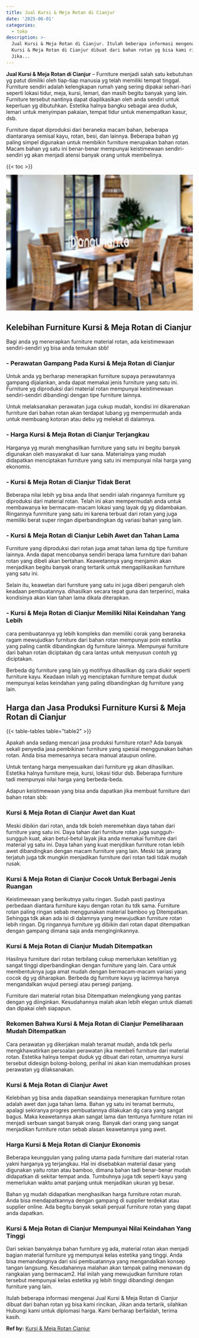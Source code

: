 ```yaml
---
title: Jual Kursi & Meja Rotan di Cianjur
date: '2025-06-01'
categories:
  - toko
description: >-
  Jual Kursi & Meja Rotan di Cianjur. Itulah beberapa informasi mengenai Jual
  Kursi & Meja Rotan di Cianjur dibuat dari bahan rotan yg bisa kami rincikan,
  Jika...
---
```


**Jual Kursi & Meja Rotan di Cianjur** – Furniture menjadi salah satu kebutuhan yg patut dimiliki oleh tiap-tiap manusia yg telah memiliki tempat tinggal. Furniture sendiri adalah kelengkapan rumah yang sering dipakai sehari-hari seperti lokasi tidur, meja, kursi, lemari, dan masih begitu banyak yang lain. Furniture tersebut nantinya dapat diaplikasikan oleh anda sendiri untuk keperluan yg dibutuhkan. Estetika halnya bangku sebagai area duduk, lemari untuk menyimpan pakaian, tempat tidur untuk menempatkan kasur, dsb.

Furniture dapat diproduksi dari beraneka macam bahan, beberapa diantaranya semisal kayu, rotan, besi, dan lainnya. Beberapa bahan yg paling simpel digunakan untuk membikin furniture merupakan bahan rotan. Macam bahan yg satu ini benar-benar mempunyai keistimewaan sendiri-sendiri yg akan menjadi atensi banyak orang untuk membelinya.

{{< toc >}}

![Jual Kursi & Meja Rotan di Cianjur](/images/kursi-meja-rotan-murah21.png)

## Kelebihan Furniture Kursi & Meja Rotan di Cianjur

Bagi anda yg menerapkan furniture material rotan, ada keistimewaan sendiri-sendiri yg bisa anda temukan sbb!

### \- Perawatan Gampang Pada Kursi & Meja Rotan di Cianjur

Untuk anda yg berharap menerapkan furniture supaya perawatannya gampang dijalankan, anda dapat memakai jenis furniture yang satu ini. Furniture yg diproduksi dari material rotan mempunyai keistimewaan sendiri-sendiri dibandingi dengan tipe furniture lainnya.

Untuk melaksanakan perawatan juga cukup mudah, kondisi ini dikarenakan furniture dari bahan rotan akan terdapat lubang yg mempermudah anda untuk membuang kotoran atau debu yg melekat di dalamnya.

### \- Harga Kursi & Meja Rotan di Cianjur Terjangkau

Harganya yg murah menghasilkan furniture yang satu ini begitu banyak digunakan oleh masyarakat di luar sana. Materialnya yang mudah didapatkan menciptakan furniture yang satu ini mempunyai nilai harga yang ekonomis.

### \- Kursi & Meja Rotan di Cianjur Tidak Berat

Beberapa nilai lebih yg bisa anda lihat sendiri ialah ringannya furniture yg diproduksi dari material rotan. Telah ini akan mempermudah anda untuk membawanya ke bermacam-macam lokasi yang layak dg yg didambakan. Ringannya funrniture yang satu ini karena terbuat dari rotan yang juga memiliki berat super ringan diperbandingkan dg variasi bahan yang lain.

### \- Kursi & Meja Rotan di Cianjur Lebih Awet dan Tahan Lama

Furniture yang diproduksi dari rotan juga amat tahan lama dg tipe furniture lainnya. Anda dapat mencobanya sendiri berapa lama furniture dari bahan rotan yang dibeli akan bertahan. Keawetannya yang menjamin akan menjadikan begitu banyak orang tertarik untuk mengaplikasikan furniture yang satu ini.

Selain itu, keawetan dari furniture yang satu ini juga diberi pengaruh oleh keadaan pembuatannya. dihasilkan secara tepat guna dan terperinci, maka kondisinya akan kian tahan lama dikala diterapkan.

### \- Kursi & Meja Rotan di Cianjur Memiliki Nilai Keindahan Yang Lebih

cara pembuatannya yg lebih kompleks dan memiliki corak yang beraneka ragam mewujudkan furniture dari bahan rotan mempunyai poin estetika yang paling cantik dibandingkan dg furniture lainnya. Mempunyai furniture dari bahan rotan diciptakan dg cara lantas untuk menyusun contoh yg diciptakan.

Berbeda dg furniture yang lain yg motifnya dihasilkan dg cara diukir seperti furniture kayu. Keadaan inilah yg menciptakan furniture tempat duduk mempunyai kelas keindahan yang paling dibandingkan dg furniture yang lain.

## Harga dan Jasa Produksi Furniture Kursi & Meja Rotan di Cianjur

{{< table-tables table="table2" >}}

Apakah anda sedang mencari jasa produksi furniture rotan? Ada banyak sekali penyedia jasa pembikinan furniture yang spesial menggunakan bahan rotan. Anda bisa memesannya secara manual ataupun online.

Untuk tentang harga menyesuaikan dari furniture yg akan dihasilkan. Estetika halnya furniture meja, kursi, lokasi tidur dsb. Beberapa furniture tadi mempunyai nilai harga yang berbeda-beda.

Adapun keistimewaan yang bisa anda dapatkan jika membuat furniture dari bahan rotan sbb:

### Kursi & Meja Rotan di Cianjur Awet dan Kuat

Meski dibikin dari rotan, anda tdk boleh meremehkan daya tahan dari furniture yang satu ini. Daya tahan dari furniture rotan juga sungguh-sungguh kuat, akan betul-betul layak jika anda memakai furniture dari material yg satu ini. Daya tahan yang kuat menjdikan furniture rotan lebih awet dibandingkan dengan macam furniture yang lain. Meski tak jarang terjatuh juga tdk mungkin menjadikan furniture dari rotan tadi tidak mudah rusak.

### Kursi & Meja Rotan di Cianjur Cocok Untuk Berbagai Jenis Ruangan

Keistimewaan yang berikutnya yaitu ringan. Sudah pasti pastinya perbedaan diantara furniture kayu dengan rotan itu tdk sama. Furniture rotan paling ringan sebab menggunakan material bamboo yg Ditempatkan. Sehingga tdk akan ada isi di dalamnya yang mewujudkan furniture rotan lebih ringan. Dg ringannya furniture yg dibikin dari rotan dapat ditempatkan dengan gampang dimana saja anda menginginkannya.

### Kursi & Meja Rotan di Cianjur Mudah Ditempatkan

Hasilnya furniture dari rotan terbilang cukup memerlukan ketelitian yg sangat tinggi diperbandingkan dengan furniture yang lain. Cara untuk membentuknya juga amat mudah dengan bermacam-macam variasi yang cocok dg yg diharapkan. Berbeda dg furniture kayu yg lazimnya hanya mengandalkan wujud persegi atau persegi panjang.

Furniture dari material rotan bisa Ditempatkan melengkung yang pantas dengan yg diinginkan. Kesudahannya malah akan lebih elegan untuk diamati dan dipakai oleh siapapun.

### Rekomen Bahwa Kursi & Meja Rotan di Cianjur Pemeliharaan Mudah Ditempatkan

Cara perawatan yg dikerjakan malah teramat mudah, anda tdk perlu mengkhawatirkan persoalan perawatan jika membeli furniture dari material rotan. Estetika halnya tempat duduk yg dibuat dari rotan, umumnya kursi tersebut didesign bolong-bolong, perihal ini akan kian memudahkan proses perawatan yg dilaksanakan.

### Kursi & Meja Rotan di Cianjur Awet

Kelebihan yg bisa anda dapatkan seandainya menerapkan furniture rotan adalah awet dan juga tahan lama. Bahan yg satu ini teramat bermutu, apalagi sekiranya progres pembuatannya dilakukan dg cara yang sangat bagus. Maka keawetannya akan sangat lama dan tentunya furniture rotan ini menjadi serbuan sangat banyak orang. Banyak dari orang yang sangat menjadikan furniture rotan sebab alasan keawetannya yang awet.

### Harga Kursi & Meja Rotan di Cianjur Ekonomis

Beberapa keunggulan yang paling utama pada furniture dari material rotan yakni harganya yg terjangkau. Hal ini disebabkan material dasar yang digunakan yaitu rotan atau bamboo, dimana bahan tadi benar-benar mudah didapatkan di sekitar tempat anda. Tumbuhnya juga tdk seperti kayu yang memerlukan waktu amat panjang untuk menjadikan ukuran yg besar.

Bahan yg mudah didapatkan menghasilkan harga furniture rotan murah. Anda bisa mendapatkannya dengan gampang di supplier terdekat atau supplier online. Ada begitu banyak sekali penjual furniture rotan yang dapat anda dapatkan.

### Kursi & Meja Rotan di Cianjur Mempunyai Nilai Keindahan Yang Tinggi

Dari sekian banyaknya bahan furniture yg ada, material rotan akan menjadi bagian material furniture yg mempunyai kelas estetika yang tinggi. Anda bisa memandangnya dari sisi pembuatannya yang mengandalkan konsep tangan langsung. Kesudahannya malahan akan tampak paling menawan dg rangkaian yang bermacam2. Hal inilah yang mewujudkan furniture rotan tersebut mempunyai kelas estetika yg lebih tinggi dibandingi dengan furniture yang lain.

Itulah beberapa informasi mengenai Jual Kursi & Meja Rotan di Cianjur dibuat dari bahan rotan yg bisa kami rincikan, Jikan anda tertarik, silahkan Hubungi kami untuk diplomasi harga. Kami berharap berfaidah, terima kasih.

**Ref by:** [Kursi & Meja Rotan Cianjur](https://id.wikipedia.org/wiki/Kursi)
